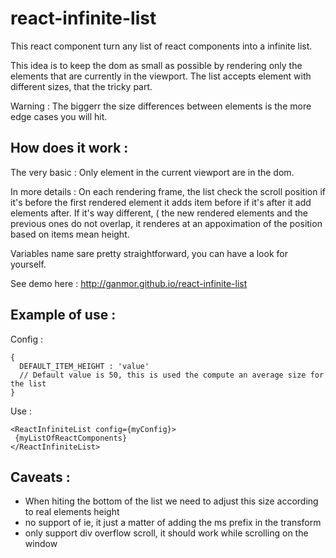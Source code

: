 react-infinite-list
===================

This react component turn any list of react components into a infinite list.

This idea is to keep the dom as small as possible by rendering only the elements that are currently in the viewport.
The list accepts element with different sizes, that the tricky part.


Warning : The biggerr the size differences between elements is the more edge cases you will hit.


How does it work :
-----------------

The very basic : 
Only element in the current viewport are in the dom.

In more details :
On each rendering frame, the list check the scroll position if it's before the first rendered element it adds item before if it's after it add elements after. 
If it's way different, ( the new rendered elements and the previous ones do not overlap, it renderes at an appoximation of the position based on items mean height.

Variables name sare pretty straightforward, you can have a look for yourself.

See demo here : http://ganmor.github.io/react-infinite-list

Example of use :
--------------

Config :
```
{
  DEFAULT_ITEM_HEIGHT : 'value'
  // Default value is 50, this is used the compute an average size for the list
}
```

Use :
 ```
<ReactInfiniteList config={myConfig}>
  {myListOfReactComponents}
</ReactInfiniteList>
 ```
 
Caveats :
------ 
- When hiting the bottom of the list we need to adjust this size according to real elements height
- no support of ie, it just a matter of adding the ms prefix in the transform
- only support div overflow scroll, it should work while scrolling on the window

